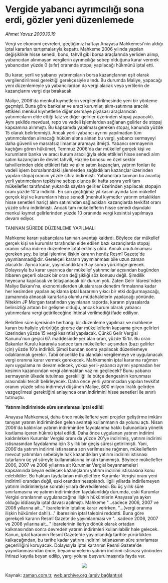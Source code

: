 # Vergide yabancı ayrımcılığı sona erdi, gözler yeni düzenlemede

*Ahmet Yavuz 2009.10.19*

<tr><td class="metin" colspan="2" style="padding-top: 20px; padding-left: 5px; ">Vergi ve ekonomi çevreleri, geçtiğimiz haftayı Anayasa Mahkemesi'nin aldığı iptal kararları tartışmalarıyla kapattı. Mahkeme 2006 yılında yapılan değişiklikle hisse senedi, bono, tahvil gibi borsa araçlarında yerliden alınıp, yabancıdan alınmayan vergilerin ayrımcılığa sebep olduğuna karar vererek yabancıdan yüzde 0 (sıfır) oranında stopaj yapılacağı hükmünü iptal etti.</td></tr><tr><td class="metin" colspan="2" style="padding-top: 20px; padding-left: 5px; "><p> Bu karar, yerli ve yabancı yatırımcıların borsa kazançlarının eşit olarak vergilendirilmesi gerektiği gerekçesiyle alındı. Bu durumda Maliye, yapacağı yeni düzenlemeyle ya yabancılardan da vergi alacak veya yerlilerin de kazançlarını vergi dışı bırakacak.
<p> Maliye, 2006'da menkul kıymetlerin vergilendirilmesinde yeni bir yönteme geçmişti. Buna göre bankalar ve aracı kurumlar, alım-satımına aracılık ettikleri menkul kıymetlerle diğer sermaye piyasası araçlarından yatırımcıların elde ettiği faiz ve diğer gelirler üzerinden stopaj yapacaktı. Aynı şekilde mevduat, repo ve vadeli işlemlerden sağlanan gelirler de stopaj kapsamına alınmıştı. Bu kapsamda yapılması gereken stopaj, kanunda yüzde 15 olarak belirlenmişti. Ancak yerli-yabancı ayrımı yapılmadan tüm yatırımcılardan alınacağı hüküm altına alınan bu vergi, yabancı sermayeyi daha güvenli ve masrafsız limanlar aramaya itmişti. Yabancı sermayenin kaçtığını gören hükümet, Temmuz 2006'da dar mükellef gerçek kişi ve kurumların banka ve aracı kurum aracılığıyla elde ettikleri hisse senedi alım satım kazançları ile devlet tahvili, Hazine bonosu ve özel sektör tahvillerinden elde ettikleri faiz ve alım satım kazançları, yatırım fonları ile vadeli işlem borsalarındaki işlemlerden sağladıkları kazançlar üzerinden yapılan stopaj oranını yüzde sıfıra indirmişti. Yabancılara tanınan bu avantaj yerli yatırımcıların tepkisine sebep olunca iki hafta sonra yerli tam mükellefler tarafından yukarıda sayılan gelirler üzerinden yapılacak stopajın oranı yüzde 10'a indirildi. En son geçtiğimiz yıl kasım ayında tam mükellef gerçek kişi ve kurumların hisse senedi (menkul kıymetler yatırım ortaklıkları hisse senetleri hariç) alım satımından sağladıkları kazançlarda tevkifat oranı yüzde sıfıra indirilmişti. Ancak tam mükelleflerin hisse senedi dışındaki menkul kıymet gelirlerinden yüzde 10 oranında vergi kesintisi yapılmaya devam ediyor.
<p>TANINAN SÜREDE DÜZENLEME YAPILMALI
<p>Mahkeme kararı yabancılara tanınan avantajı kaldırdı. Böylece dar mükellef gerçek kişi ve kurumlar tarafından elde edilen bazı kazançlarda stopaj oranını sıfıra indiren düzenleme iptal edilmiş oldu. Ancak unutulmaması gereken şey, bu iptal işlemine ilişkin kararın henüz Resmî Gazete'de yayımlanmadığıdır. Gerekçeli kararın yayımlanması bile uzun zaman alacaktır. Ayrıca karar, yayımlandıktan 9 ay sonra yürürlüğe girecek. Dolayısıyla bu karar uyarınca dar mükellef yatırımcılar açısından bugünden itibaren geçerli olacak bir oran değişikliği söz konusu değil. Şimdilik heyecana kapılacak ve telaşlanacak bir durum yok. Zaten Gelir İdaresi'nden Maliye Bakanı'na, ekonomistlerden uluslararası denetim firmalarına kadar her kesimden yapılan açıklama iptal kararının yıkıcı bir etki doğurmayacağı, zamanında alınacak kararlarla olumlu müdahalelerin yapılacağı yönünde. Nitekim JP Morgan tarafından yayınlanan raporda, kararın piyasalarda belirsizliği artıran bir gelişme olduğu, ancak kurum olarak yabancı yatırımcılara vergi getirileceğine ihtimal verilmediği ifade ediliyor.
<p> Belirtilen süre içerisinde herhangi bir düzenleme yapılmaz ve mahkeme kararı bu haliyle yürürlüğe girerse dar mükelleflerin kapsama giren gelirleri üzerinden yüzde 15 vergi kesintisi yapılacak. Çünkü Gelir Vergisi Kanunu'nun geçici 67. maddesinde yer alan oran, yüzde 15'tir. Bu oran Bakanlar Kurulu kararıyla sadece tam mükellefler açısından (bazı gelirler için) yüzde 10'a indirildi. Şimdi bundan sonra yapılacak düzenlemeye odaklanmak gerekir. Tabii öncelikle bu alandaki vergilemeye ve uygulanacak vergi oranına karar vermek gerekecek. Mahkemenin iptal kararına rağmen aynı uygulama mı devam edecek, yoksa yerli-yabancı ayrımı yapmadan her kesimin kazancından vergi alınmaktan vaz mı geçilecek? Bunu yabancı sermayenin ülkede tutulması gerekliliği ile bütçe dengesinin korunması arasındaki tercih belirleyecek. Daha önce yerli yatırımcıdan yapılan tevkifat oranını yüzde sıfıra indirmeyi düşünen Maliye, 600 milyon liralık gelirden vazgeçilmesi gerektiğini anlayınca oran indirimini hisse senetleri ile sınırlı tutmuştu.
<p><b>Yatırım indiriminde süre sınırlaması iptal edildi</b>
<p>Anayasa Mahkemesi, daha önce mükelleflere yeni projeler geliştirme imkânı tanıyan yatırım indiriminden gelen avantajı kullanmanın da yolunu açtı. Nisan 2006'da kaldırılan yatırım indiriminden faydalanma hakkı bulunanlara yönelik kısıtlama içeren hükmü iptal edildi. Daha önce uygulanan yatırım indirimi kaldırılırken Kurumlar Vergisi oranı da yüzde 20'ye indirilmiş, yatırım indirimi istisnasından faydalanma için 3 yıllık bir geçiş süresi getirilmişti. Yani, 2006'da yatırım indirimi istisnasına son verilmesine rağmen, mükelleflerin mevcut yatırımları sebebiyle hak kazandıkları yatırım indirimi istisnası tutarlarını üç yıl süreyle kullanmalarına imkân tanınmıştı. Böylece mükellefler 2006, 2007 ve 2008 yıllarına ait Kurumlar Vergisi beyannameleri kapsamında beyan edilecek kazançlarını yatırım indirimi istisnasına konu edebildiler. Bu haktan faydalanan mükelleflere Kurumlar Vergisi oranı yeni indirimli orandan değil, eski orandan hesaplandı. İlgili yıllarda indirilemeyen yatırım indirimleriyse sonraki yıllara devredilemedi. Bu üç yıllık süre sınırlamasına ve yatırım indiriminden faydalanıldığı durumda, eski Kurumlar Vergisi oranlarının uygulanacağına ilişkin hükümlerin Anayasa'ya aykırı olduğu iddiasıyla iptal davası açılmıştı. Mahkeme "...sadece 2006, 2007 ve 2008 yıllarına ait..." ibarelerinin iptaline karar verirken, "...(vergi oranına ilişkin hükümler dahil)..." ibaresinin iptal talebini reddetti. Buna göre gerekçeli kararın Resmî Gazete'de yayımlanması ve "...sadece 2006, 2007 ve 2008 yıllarına ait..." ibarelerinin ileriye dönük olarak ortadan kalkmasından sonra devreden yatırım indirimleri kullanılabilir hale gelecek. Kanun, iptal kararının Resmî Gazete'de yayımlandığı tarihte yürürlükten kalkacağından, bu tarihe kadar yatırım indirimi istisnasının süre sınırlaması geçerliliğini koruyacak. Dolayısıyla iptal kararının Resmî Gazete'de yayımlanmasından önce, beyannamelerin yatırım indirimi istisnası yönünden ihtirazi kayıtla beyan edilip, yargı yoluna başvurulmasında fayda var.

<p align="center"><img src="http://web.archive.org/web/20100113072828im_/http://medya.zaman.com.tr/2009/10/19/vergi.jpg"/><br/></p></p></p></p></p></p></p></p></td></tr>

Kaynak: [zaman.com.tr](http://zaman.com.tr/yazar.do?yazino=905051), [web.archive.org (arşiv bağlantısı)](http://web.archive.org/web/20100113072828/http://www.zaman.com.tr:80/yazar.do?yazino=905051)
